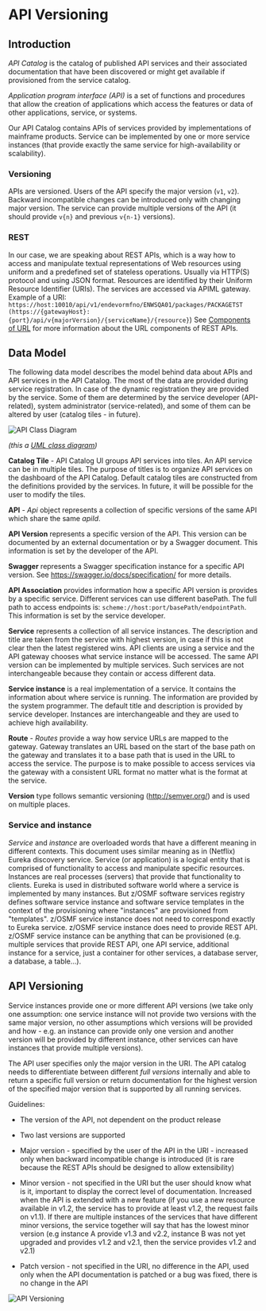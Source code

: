 # API Versioning

 ## Introduction

 _API Catalog_ is the catalog of published API services and their associated documentation that have been
 discovered or might get available if provisioned from the service catalog.

 _Application program interface (API)_ is a set of functions and procedures that allow the creation
 of applications which access the features or data of other applications, service, or systems.

 Our API Catalog contains APIs of services provided by implementations of mainframe products. Service can
 be implemented by one or more service instances (that provide exactly the same service for
 high-availability or scalability).

 ### Versioning

 APIs are versioned. Users of the API specify the major version (`v1`, `v2`). Backward incompatible
 changes can be introduced only with changing major version. The service can provide multiple
 versions of the API (it should provide `v{n}` and previous `v{n-1}` versions).

 ### REST

 In our case, we are speaking about REST APIs, which is a way how to access and manipulate textual
 representations of Web resources using uniform and a predefined set of stateless operations.
 Usually via HTTP(S) protocol and using JSON format. Resources are identified by their Uniform
 Resource Identifier (URIs). The services are accessed via APIML gateway. Example of a URI:
 `https://host:10010/api/v1/endevormfno/ENWSQA01/packages/PACKAGETST
 (https://{gatewayHost}:{port}/api/v{majorVersion}/{serviceName}/{resource}`)
 See [Components of URL](../extend-apiml/api-mediation-components-of-URL.md) for more information about the URL components of REST APIs.
 
 ## Data Model

 The following data model describes the model behind data about APIs and API services in the API Catalog.
 The most of the data are provided during service registration. In case of the dynamic registration they are
 provided by the service. Some of them are determined by the service developer (API-related), system
 administrator (service-related), and some of them can be altered by user (catalog tiles - in
 future).

 ![API Class Diagram](/v1.28.x/images/api-mediation/API-Class-Diagram.png)

 _(this a [UML class diagram](https://en.wikipedia.org/wiki/Class_diagram))_

 **Catalog Tile** - API Catalog UI groups API services into tiles. An API service can be in multiple tiles. The
 purpose of titles is to organize API services on the dashboard of the API Catalog. Default catalog tiles
 are constructed from the definitions provided by the services. In future, it will be possible for
 the user to modify the tiles.

 **API** - _Api_ object represents a collection of specific versions of the same API which share the
 same _apiId_.

 **API Version** represents a specific version of the API. This version can be documented by an
 external documentation or by a Swagger document. This information is set by the developer of the
 API.

 **Swagger** represents a Swagger specification instance for a specific API version. See
 https://swagger.io/docs/specification/ for more details.

 **API Association** provides information how a specific API version is provides by a specific
 service. Different services can use different basePath. The full path to access endpoints is:
 `scheme://host:port/basePath/endpointPath`. This information is set by the service developer.

 **Service** represents a collection of all service instances. The description and title are taken
 from the service with highest version, in case if this is not clear then the latest registered
 wins. API clients are using a service and the API gateway chooses what service instance will be
 accessed. The same API version can be implemented by multiple services. Such services are not
 interchangeable because they contain or access different data.

 **Service instance** is a real implementation of a service. It contains the information about where
 service is running. The information are provided by the system programmer. The default title and
 description is provided by service developer. Instances are interchangeable and they are used to
 achieve high availability.

 **Route** - _Routes_ provide a way how service URLs are mapped to the gateway. Gateway translates
 an URL based on the start of the base path on the gateway and translates it to a base path that is
 used in the URL to access the service. The purpose is to make possible to access services via the
 gateway with a consistent URL format no matter what is the format at the service.

 **Version** type follows semantic versioning (http://semver.org/) and is used on multiple places.

 ### Service and instance

 _Service_ and _instance_ are overloaded words that have a different meaning in different contexts.
 This document uses similar meaning as in (Netflix) Eureka discovery service. Service (or
 application) is a logical entity that is comprised of functionality to access and manipulate
 specific resources. Instances are real processes (servers) that provide that functionality to
 clients. Eureka is used in distributed software world where a service is implemented by many
 instances. But z/OSMF software services registry defines software service instance and software
 service templates in the context of the provisioning where "instances" are provisioned from
 "templates". z/OSMF service instance does not need to correspond exactly to Eureka service. z/OSMF
 service instance does need to provide REST API. z/OSMF service instance can be anything that can be
 provisioned (e.g. multiple services that provide REST API, one API service, additional instance for
 a service, just a container for other services, a database server, a database, a table...).

 ## API Versioning

 Service instances provide one or more different API versions (we take only one assumption: one
 service instance will not provide two versions with the same major version, no other assumptions
 which versions will be provided and how - e.g. an instance can provide only one version and another
 version will be provided by different instance, other services can have instances that provide
 multiple versions).

 The API user specifies only the major version in the URI. The API catalog needs to differentiate
 between different _full versions_ internally and able to return a specific full version or return
 documentation for the highest version of the specified major version that is supported by all
 running services.

 Guidelines:

- The version of the API, not dependent on the product release

- Two last versions are supported

 - Major version - specified by the user of the API in the URI - increased only when backward
 incompatible change is introduced (it is rare because the REST APIs should be designed to allow
 extensibility)

 - Minor version - not specified in the URI but the user should know what is it, important to
 display the correct level of documentation. Increased when the API is extended with a new feature
 (if you use a new resource available in v1.2, the service has to provide at least v1.2, the request
 fails on v1.1). If there are multiple instances of the services that have different minor versions,
 the service together will say that has the lowest minor version (e.g instance A provide v1.3 and
 v2.2, instance B was not yet upgraded and provides v1.2 and v2.1, then the service provides v1.2
 and v2.1)

 - Patch version - not specified in the URI, no difference in the API, used only when the API
 documentation is patched or a bug was fixed, there is no change in the API

 ![API Versioning](/v1.28.x/images/api-mediation/API-Versioning.png)

